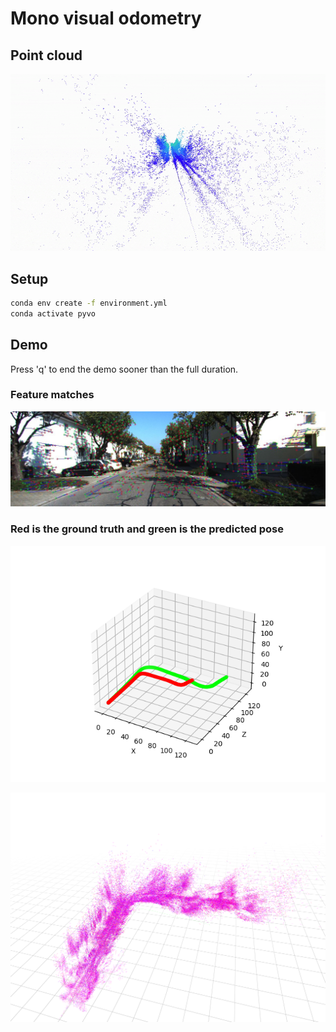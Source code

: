 # Mono visual odometry

## Point cloud
![](https://github.com/hpennington/mono-visual-odometry/raw/numpy/point_cloud.gif)

## Setup

```bash
conda env create -f environment.yml
conda activate pyvo
```

## Demo
Press 'q' to end the demo sooner than the full duration.

### Feature matches
![](https://github.com/hpennington/mono-visual-odometry/raw/main/features.jpeg)


### Red is the ground truth and green is the predicted pose
![](https://github.com/hpennington/mono-visual-odometry/raw/main/vo.png)

![](https://github.com/hpennington/mono-visual-odometry/raw/triangulation/point_cloud.png)



